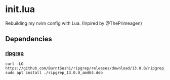 # init.lua
Rebuilding my nvim config with Lua. (Inpired by @ThePrimeagen)

## Dependencies

### [ripgrep](https://github.com/BurntSushi/ripgrep#installation)
```
curl -LO https://github.com/BurntSushi/ripgrep/releases/download/13.0.0/ripgrep_13.0.0_amd64.deb
sudo apt install ./ripgrep_13.0.0_amd64.deb
```

